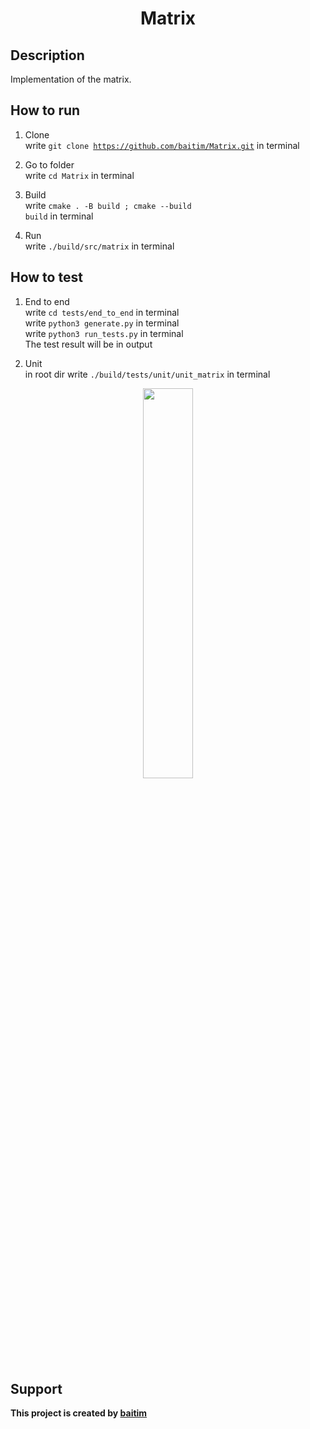 <h1 align="center">Matrix</h1>

## Description

 Implementation of the matrix.

## How to run

1. Clone <br>
    write <code>git clone https://github.com/baitim/Matrix.git</code> in terminal

2. Go to folder <br>
    write <code>cd Matrix</code> in terminal

3. Build <br>
    write <code>cmake . -B build ; cmake --build build</code> in terminal

4. Run <br>
    write <code>./build/src/matrix</code> in terminal <br>

## How to test

1. End to end <br>
    write <code>cd tests/end_to_end</code> in terminal <br>
    write <code>python3 generate.py</code> in terminal <br>
    write <code>python3 run_tests.py</code> in terminal <br>
    The test result will be in output

2. Unit <br>
    in root dir write <code>./build/tests/unit/unit_matrix</code> in terminal

<p align="center"><img src="https://github.com/baitim/Matrix/blob/main/images/cat.gif" width="40%"></p>

## Support
**This project is created by [baitim](https://t.me/bai_tim)**